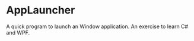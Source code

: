 AppLauncher
===========

A quick program to launch an Window application. An exercise to learn C# and WPF. 